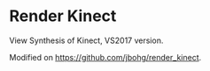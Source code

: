 # Render Kinect
View Synthesis of Kinect, VS2017 version.

Modified on https://github.com/jbohg/render_kinect.